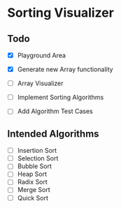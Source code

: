 # Sorting Visualizer

## Todo
- [x] Playground Area
- [x] Generate new Array functionality
- [ ] Array Visualizer
- [ ] Implement Sorting Algorithms 
- [ ] Add Algorithm Test Cases




## Intended Algorithms
- [ ] Insertion Sort
- [ ] Selection Sort
- [ ] Bubble Sort
- [ ] Heap Sort
- [ ] Radix Sort
- [ ] Merge Sort
- [ ] Quick Sort

